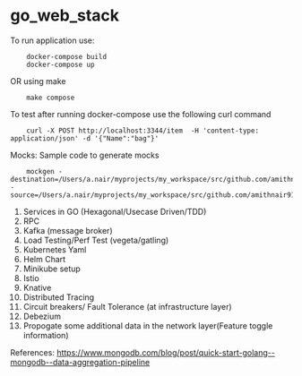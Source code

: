 # go_web_stack


To run application use:

        docker-compose build
        docker-compose up
    
OR using make

        make compose

To test after running docker-compose use the following curl command

        curl -X POST http://localhost:3344/item  -H 'content-type: application/json' -d '{"Name":"bag"}'

Mocks:
   Sample code to generate mocks
   
        mockgen -destination=/Users/a.nair/myprojects/my_workspace/src/github.com/amithnair91/go_web_stack/go_web_starter/app/commands/mocks/mock_storage.go -source=/Users/a.nair/myprojects/my_workspace/src/github.com/amithnair91/go_web_stack/go_web_starter/app/commands/storage/storage.go
        

1. Services in GO (Hexagonal/Usecase Driven/TDD)
2. RPC
3. Kafka (message broker)
4. Load Testing/Perf Test (vegeta/gatling)
5. Kubernetes Yaml
6. Helm Chart
7. Minikube setup
8. Istio
9. Knative
10. Distributed Tracing
11. Circuit breakers/ Fault Tolerance (at infrastructure layer)
12. Debezium
13. Propogate some additional data in the network layer(Feature toggle information)


References:
https://www.mongodb.com/blog/post/quick-start-golang--mongodb--data-aggregation-pipeline
